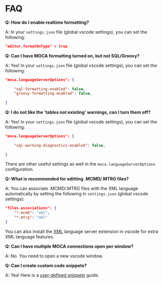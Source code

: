 # FAQ


**Q: How do I enable realtime formatting?**

A: In your `settings.json` file (global vscode settings), you can set the following:
```json
"editor.formatOnType" = true
```

**Q: Can I have MOCA formatting turned on, but not SQL/Groovy?**

A: Yes! In your `settings.json` file (global vscode settings), you can set the following:
```json
"moca.languageServerOptions": {
    
    "sql-formatting-enabled": false,
    "groovy-formatting-enabled": false,
    
}
```

**Q: I do not like the 'tables not existing' warnings, can I turn them off?**

A: Yes! In your `settings.json` file (global vscode settings), you can set the following:
```json
"moca.languageServerOptions": {
    
    "sql-warning-diagnostics-enabled": false,
    
}
```

There are other useful settings as well in the `moca.languageServerOptions` configuration.

**Q: What is recommended for editting .MCMD/.MTRG files?**

A: You can associate .MCMD/.MTRG files with the XML language automatically by setting the following in `settings.json` (global vscode settings):
```json
"files.associations": {
    "*.mcmd": "xml",
    "*.mtrg": "xml"
}
```

You can also install the [XML] language server extension in vscode for extra XML language features.

**Q: Can I have multiple MOCA connections open per window?**

A: No. You need to open a new vscode window.

**Q: Can I create custom code snippets?**

A: Yes! Here is a [user-defined snippets] guide.



[XML]: https://marketplace.visualstudio.com/items?itemName=redhat.vscode-xml
[user-defined snippets]: https://code.visualstudio.com/docs/editor/userdefinedsnippets